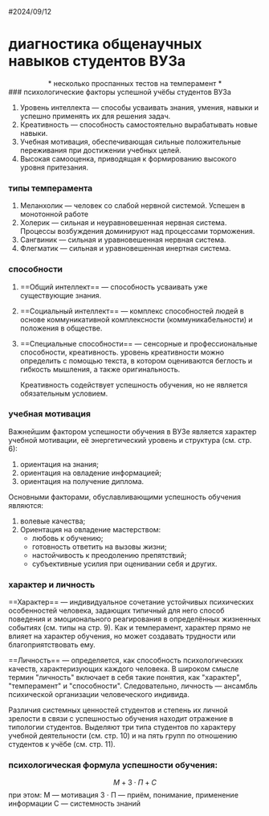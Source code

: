 #2024/09/12 
# диагностика общенаучных навыков студентов ВУЗа


<center>* несколько проспанных тестов на темперамент *</center>
### психологические факторы успешной учёбы студентов ВУЗа

1. Уровень интеллекта — способы усваивать знания, умения, навыки и успешно применять их для решения задач.
2. Креативность — способность самостоятельно вырабатывать новые навыки.
3. Учебная мотивация, обеспечивающая сильные положительные переживания при достижении учебных целей.
4. Высокая самооценка, приводящая к формированию высокого уровня притезания.

### типы темперамента

1. Меланхолик — человек со слабой нервной системой. Успешен в монотонной работе
2. Холерик — сильная и неуравновешенная нервная система. Процессы возбуждения доминируют над процессами торможения.
3. Сангвиник — сильная и уравновешенная нервная система.
4. Флегматик — сильная и уравновешенная инертная система.

### способности

1. ==Общий интеллект== — способность усваивать уже существующие знания.
2. ==Социальный интеллект== — комплекс способностей людей в основе коммуникативной комплексности (коммуникабельности) и положения в обществе.
3. ==Специальные способности== — сенсорные и профессиональные способности, креативность.
	уровень креативности можно определить с помощью текста, в котором оцениваются беглость и гибкость мышления, а также оригинальность.
	
	Креативность содействует успешность обучения, но не является обязательным условием.

### учебная мотивация

Важнейшим фактором успешности обучения в ВУЗе является характер учебной мотивации, её энергетический уровень и структура (см. стр. 6):
1. ориентация на знания;
2. ориентация на овладение информацией;
3. ориентация на получение диплома.

Основными факторами, обуславливающими успешность обучения являются:
1. волевые качества;
2. Ориентация на овладение мастерством:
	- любовь к обучению;
	- готовность ответить на вызовы жизни;
	- настойчивость к преодолению препятствий;
	- субъективные усилия при оценивании себя и других.

### характер и личность

==Характер== — индивидуальное сочетание устойчивых психических особенностей человека, задающих типичный для него способ поведения и эмоционального реагирования в определённых жизненных событиях (см. типы на стр. 9). Как и темперамент, характер прямо не влияет на характер обучения, но может создавать трудности или благоприятствовать ему.

==Личность== — определяется, как способность психологических качеств, характеризующих каждого человека. В широком смысле термин "личность" включает в себя такие понятия, как "характер", "темперамент" и "способности". Следовательно, личность — ансамбль психической организации человеческого индивида.

Различия системных ценностей студентов и степень их личной зрелости в связи с успешностью обучения находит отражение в типологии студентов. Выделяют три типа студентов по характеру учебной деятельности (см. стр. 10) и на пять групп по отношению студентов к учёбе (см. стр. 11).

### психологическая формула успешности обучения:

$$ М + 3 \cdot П + С $$при этом:
М — мотивация
3 ⋅ П — приём, понимание, применение информации
C — системность знаний
